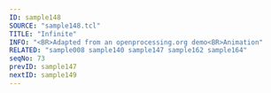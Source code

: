 ```yaml
---
ID: sample148
SOURCE: "sample148.tcl"
TITLE: "Infinite"
INFO: "<BR>Adapted from an openprocessing.org demo<BR>Animation"
RELATED: "sample008 sample140 sample147 sample162 sample164"
seqNo: 73
prevID: sample147
nextID: sample149
---
```

